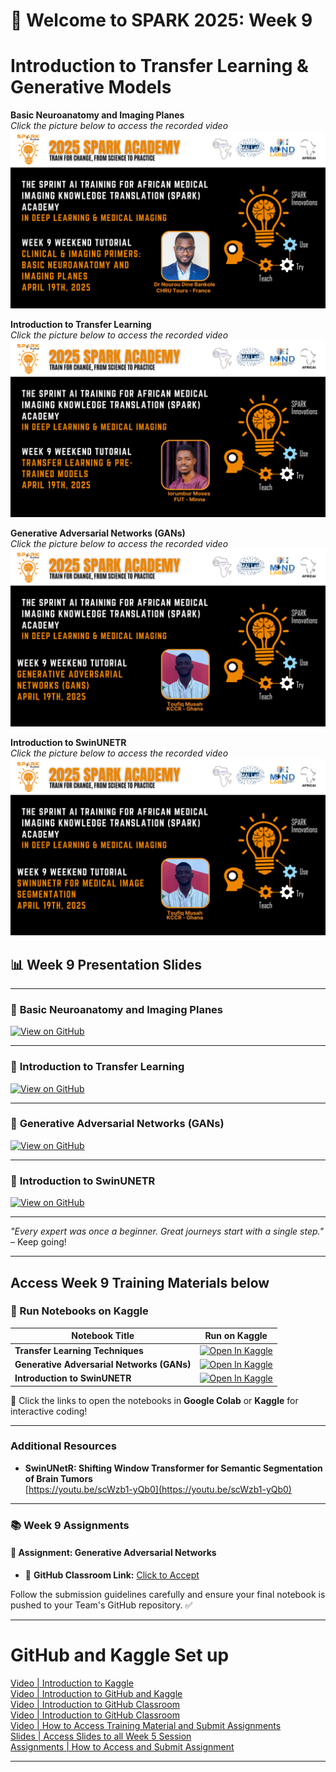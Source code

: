 
# 🚀 Welcome to SPARK 2025: Week 9 
# Introduction to Transfer Learning & Generative Models

**Basic Neuroanatomy and Imaging Planes**  
_Click the picture below to access the recorded video_  
[![Neuroanatomy and Imaging Planes](https://github.com/SPARK-Academy-2025/SPARK-2025/blob/main/SPARK%202025_%20Week%209%20-%20Introduction%20to%20Transfer%20Learning%20&%20Generative%20Models/Bankole_thumbnail.png?raw=true)](https://youtu.be/rYGSe4DM4eM)

**Introduction to Transfer Learning**  
_Click the picture below to access the recorded video_  
[![Transfer Learning](https://github.com/SPARK-Academy-2025/SPARK-2025/blob/main/SPARK%202025_%20Week%209%20-%20Introduction%20to%20Transfer%20Learning%20&%20Generative%20Models/Moses_thumbnail.png?raw=true)](https://youtu.be/a5HEpFuXbgs)

**Generative Adversarial Networks (GANs)**  
_Click the picture below to access the recorded video_  
[![Generative Models](https://github.com/SPARK-Academy-2025/SPARK-2025/blob/main/SPARK%202025_%20Week%209%20-%20Introduction%20to%20Transfer%20Learning%20&%20Generative%20Models/Toufiq_thumbnail_GAN.png?raw=true)](https://youtu.be/QNdNNjihe3A)

**Introduction to SwinUNETR**  
_Click the picture below to access the recorded video_  
[![Introduction to SwinUNETR](https://github.com/SPARK-Academy-2025/SPARK-2025/blob/main/SPARK%202025_%20Week%209%20-%20Introduction%20to%20Transfer%20Learning%20&%20Generative%20Models/Toufiq_thumbnail_Swinuntr.png?raw=true)](https://youtu.be/p8U3dEgkhLA)



## 📊 Week 9 Presentation Slides

---
### 🔗 **Basic Neuroanatomy and Imaging Planes**
[![View on GitHub](https://img.shields.io/badge/View%20on-GitHub-181717?style=for-the-badge&logo=github&logoColor=white)](https://github.com/SPARK-Academy-2025/SPARK-2025/blob/main/SPARK%202025_%20Week%209%20-%20Introduction%20to%20Transfer%20Learning%20%26%20Generative%20Models/Week%209_%20Slides/SPARK%20Academy%20Lecture%202025.pdf)

---

### 🔗 **Introduction to Transfer Learning**
[![View on GitHub](https://img.shields.io/badge/View%20on-GitHub-181717?style=for-the-badge&logo=github&logoColor=white)](https://github.com/SPARK-Academy-2025/SPARK-2025/blob/main/SPARK%202025_%20Week%209%20-%20Introduction%20to%20Transfer%20Learning%20%26%20Generative%20Models/Week%209_%20Slides/Transfer%20Learning%20Techniques.pptx)

---

### 🔗 **Generative Adversarial Networks (GANs)**
[![View on GitHub](https://img.shields.io/badge/View%20on-GitHub-181717?style=for-the-badge&logo=github&logoColor=white)](https://github.com/SPARK-Academy-2025/SPARK-2025/blob/main/SPARK%202025_%20Week%209%20-%20Introduction%20to%20Transfer%20Learning%20%26%20Generative%20Models/Week%209_%20Slides/GAN.pptx)

---
### 🔗 **Introduction to SwinUNETR**
[![View on GitHub](https://img.shields.io/badge/View%20on-GitHub-181717?style=for-the-badge&logo=github&logoColor=white)](https://github.com/SPARK-Academy-2025/SPARK-2025/blob/main/SPARK%202025_%20Week%209%20-%20Introduction%20to%20Transfer%20Learning%20%26%20Generative%20Models/Week%209_%20Slides/SwinUNETR.pptx)

---

*"Every expert was once a beginner. Great journeys start with a single step."* – Keep going!  

---

## **Access Week 9 Training Materials below**
### 📖 Run Notebooks on Kaggle  

| Notebook Title                                    | Run on Kaggle                                                                                                                       |
|---------------------------------------------------|--------------------------------------------------------------------------------------------------------------------------------------|
| **Transfer Learning Techniques**           | [![Open In Kaggle](https://kaggle.com/static/images/open-in-kaggle.svg)](https://www.kaggle.com/code/spark2025/week-9-transfer-learning-techniques)           |
| **Generative Adversarial Networks (GANs)** | [![Open In Kaggle](https://kaggle.com/static/images/open-in-kaggle.svg)](https://www.kaggle.com/code/spark2025/week-9-generative-adversarial-networks-gans) |
| **Introduction to SwinUNETR**                     | [![Open In Kaggle](https://kaggle.com/static/images/open-in-kaggle.svg)](https://www.kaggle.com/code/spark2025/introduction-to-swinunetr)                       |



🚀 Click the links to open the notebooks in **Google Colab** or **Kaggle** for interactive coding!

---
### Additional Resources

- **SwinUNetR: Shifting Window Transformer for Semantic Segmentation of Brain Tumors**  
  [https://youtu.be/scWzb1-yQb0](https://youtu.be/scWzb1-yQb0)

---

### 📚 Week 9 Assignments
#### 🤖 Assignment: Generative Adversarial Networks  
- 🔗 **GitHub Classroom Link:** [Click to Accept](https://classroom.github.com/a/5Hlx6Kc7)  


 

Follow the submission guidelines carefully and ensure your final notebook is pushed to your Team's GitHub repository. ✅  

---

# GitHub and Kaggle Set up
[Video | Introduction to Kaggle](https://youtu.be/0nKvu6x9dU4)    
[Video | Introduction to GitHub and Kaggle](https://youtu.be/XFfogAFQUPY)     
[Video | Introduction to GitHub Classroom](https://youtu.be/fkEFcZu9ItQ)   
[Video | Introduction to GitHub Classroom](https://youtu.be/fkEFcZu9ItQ)   
[Video | How to Access Training Material and Submit Assignments](https://youtu.be/_qSnp0ScHpk)   
[Slides | Access Slides to all Week 5 Session](https://github.com/SPARK-Academy-2025/SPARK-2025/tree/main/SPARK%202025%3A%20Week%205%20-%20Machine%20Learning%20Concepts/Week%205%3A%20Slides)   
[Assignments | How to Access and Submit Assignment](https://classroom.github.com/a/_RCX3LWo)

---




